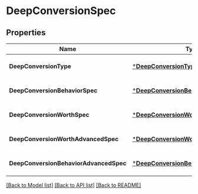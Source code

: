 # DeepConversionSpec

## Properties
Name | Type | Description | Notes
------------ | ------------- | ------------- | -------------
**DeepConversionType** | [***DeepConversionType**](DeepConversionType.md) |  | [optional] [default to null]
**DeepConversionBehaviorSpec** | [***DeepConversionBehaviorSpec**](deep_conversion_behavior_spec.md) |  | [optional] [default to null]
**DeepConversionWorthSpec** | [***DeepConversionWorthSpec**](deep_conversion_worth_spec.md) |  | [optional] [default to null]
**DeepConversionWorthAdvancedSpec** | [***DeepConversionWorthAdvancedSpec**](deep_conversion_worth_advanced_spec.md) |  | [optional] [default to null]
**DeepConversionBehaviorAdvancedSpec** | [***DeepConversionBehaviorAdvancedSpec**](deep_conversion_behavior_advanced_spec.md) |  | [optional] [default to null]

[[Back to Model list]](../README.md#documentation-for-models) [[Back to API list]](../README.md#documentation-for-api-endpoints) [[Back to README]](../README.md)


